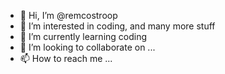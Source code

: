 - 👋 Hi, I’m @remcostroop
- 👀 I’m interested in coding, and many more stuff
- 🌱 I’m currently learning coding 
- 💞️ I’m looking to collaborate on ...
- 📫 How to reach me ...

<!---
remcostroop/remcostroop is a ✨ special ✨ repository because its `README.md` (this file) appears on your GitHub profile.
You can click the Preview link to take a look at your changes.
--->
